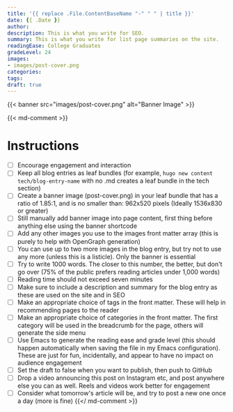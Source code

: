 ```yaml
---
title: '{{ replace .File.ContentBaseName "-" " " | title }}'
date: {{ .Date }}
author: 
description: This is what you write for SEO.
summary: This is what you write for list page summaries on the site.
readingEase: College Graduates
gradeLevel: 24
images:
- images/post-cover.png
categories:
tags:
draft: true
---
```


{{< banner src="images/post-cover.png" alt="Banner Image" >}}

{{< md-comment >}}
# Instructions

- [ ] Encourage engagement and interaction
- [ ] Keep all blog entries as leaf bundles (for example, `hugo new content tech/blog-entry-name` with no .md creates a leaf bundle in the tech section)
- [ ] Create a banner image (post-cover.png) in your leaf bundle that has a ratio of 1.85:1, and is no smaller than: 962x520 pixels (Ideally 1536x830 or greater)
- [ ] Still manually add banner image into page content, first thing before anything else using the banner shortcode
- [ ] Add any other images you use to the images front matter array (this is purely to help with OpenGraph generation)
- [ ] You can use up to two more images in the blog entry, but try not to use any more (unless this is a listicle). Only the banner is essential
- [ ] Try to write 1000 words. The closer to this number, the better, but don't go over (75% of the public prefers reading articles under 1,000 words)
- [ ] Reading time should not exceed seven minutes
- [ ] Make sure to include a description and summary for the blog entry as these are used on the site and in SEO
- [ ] Make an appropriate choice of tags in the front matter. These will help in recommending pages to the reader
- [ ] Make an appropriate choice of categories in the front matter. The first category will be used in the breadcrumb for the page, others will generate the side menu
- [ ] Use Emacs to generate the reading ease and grade level (this should happen automatically when saving the file in my Emacs configuration). These are just for fun, incidentally, and appear to have no impact on audience engagement
- [ ] Set the draft to false when you want to publish, then push to GitHub
- [ ] Drop a video announcing this post on Instagram etc, and post anywhere else you can as well. Reels and videos work better for engagement
- [ ] Consider what tomorrow's article will be, and try to post a new one once a day (more is fine)
{{</ md-comment >}}
